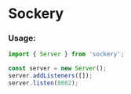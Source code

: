 # Sockery

### Usage:
```typescript
import { Server } from 'sockery';

const server = new Server();
server.addListeners([]);
server.listen(8082);
```